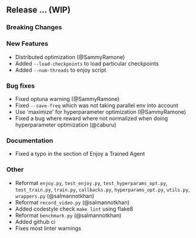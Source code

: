 ## Release ... (WIP)

### Breaking Changes

### New Features
- Distributed optimization (@SammyRamone)
- Added ``--load-checkpoints`` to load particular checkpoints
- Added ``--num-threads`` to enjoy script

### Bug fixes
- Fixed optuna warning (@SammyRamone)
- Fixed `--save-freq` which was not taking parallel env into account
- Use 'maximize' for hyperparameter optimization (@SammyRamone)
- Fixed a bug where reward where not normalized when doing hyperparameter optimization (@caburu)

### Documentation

- Fixed a typo in the section of Enjoy a Trained Agent

### Other
- Reformat `enjoy.py`, `test_enjoy.py`, `test_hyperparams_opt.py`, `test_train.py`, `train.py`, `callbacks.py`, `hyperparams_opt.py`, `utils.py`, `wrappers.py` (@salmannotkhan)
- Reformat `record_video.py` (@salmannotkhan)
- Added codestyle check `make lint` using flake8
- Reformat `benchmark.py` (@salmannotkhan)
- Added github ci
- Fixes most linter warnings

